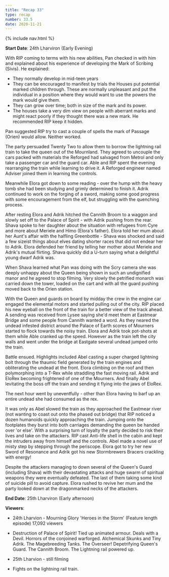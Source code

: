 ```yaml
---
title: "Recap 33"
type: recap
number: 33.5
date: 2020-11-21
---
```


{% include nav.html %}

**Start Date**: 24th Lharviron (Early Evening)

With RIP coming to terms with his new abilities, Pan checked in with him and explained about his experience of developing the Mark of Scribing (Sivis). He explained:

- They normally develop in mid-teen years
- They can be encouraged to manifest by trials the Houses put potential marked children through. These are normally unpleasant and put the individual in a position where they would want to use the powers the mark would give them.
- They can grow over time; both in size of the mark and its power.
- The houses take a very dim view on people with aberrant marks and might react poorly if they thought there was a new mark. He recommended RIP keep it hidden.

Pan suggested RIP try to cast a couple of spells the mark of Passage (Orien) would allow. Neither worked.

The party persuaded Twenty Two to allow them to borrow the lightning rail train to take the queen out of the Mournland. They agreed to uncouple the cars packed with materials the Reforged had salvaged from Metrol and only take a passenger car and the guard car. Able and RIP spent the evening rearranging the train while learning to drive it. A Reforged engineer named Adviser joined them in learning the controls.

Meanwhile Elora got down to some reading - over the hump with the heavy tomb she had been studying and grimly determined to finish it. Adrik continued to work on the forging of a sword, making some good progress with some encouragement from the elf, but struggling with the quenching process.

After resting Elora and Adrik hitched the Cannith Broom to a waggon and slowly set off to the Palace of Spirit - with Adrik pushing from the rear. Shava spoke to her daughter about the situation with refugees from Cyre and more about Meriele and Himo (Elora's father). Elora told her mum about her Aunt's affair with the halfling Greenbottle - Shava was shocked and said a few sizeist things about elves dating shorter races that did not endear her to Adrik. Elora defended her friend by telling her mother about Meriele and Adrik's mutual flirting. Shava quickly did a U-turn saying what a delightful young dwarf Adrik was.

When Shava learned what Pan was doing with the Scry camera she was deeply unhappy about the Queen being shown in such an undignified manor and he agreed to stop filming. Very slowly the petrified monarch was carried down the tower, loaded on the cart and with all the guard pushing moved back to the Orien station. 

With the Queen and guards on board by midday the crew in the engine car engaged the elemental motors and started pulling out of the city. RIP placed his new eyeball on the front of the train for a better view of the track ahead. A sending was received from Lysee saying she'd meet them at Eastmear Bridge and some people from Cannith wanted a word. As they neared the undead infested district around the Palace of Earth scores of Mourners started to flock towards the noisy train. Elora and Adrik took pot-shots at them while Able cranked up the speed. However as the train left the city walls and went under the bridge at Eastgate several undead jumped onto the train.

Battle ensued. Highlights included Abel casting a super charged lightning bolt through the thaumic field generated by the train engines and obliterating the undead at the front. Elora climbing on the roof and then polymorphing into a T-Rex while straddling the fast moving rail. Adrik and EloRex becoming frightened of one of the Mourners. And finally Abel levitating the boss off the train and sending it flying into the jaws of EloRex.

The next hour went by uneventfully - other than Elora having to barf up an entire undead she had consumed as the rex.

It was only as Abel slowed the train as they approached the Eastmear river (not wanting to coast out onto the phased out bridge) that RIP noticed a dozen humanoids quickly approaching the train. Jumping onto the footplates they burst into both carriages demanding the queen be handed over 'or else'. With a surprising turn of loyalty the party decided to risk their lives and take on the attackers. RIP cast Anti-life shell in the cabin and kept the intruders away from himself and the controls. Abel made a novel use of misty step by stepping through the periscope. Elora got to try her new Sword of Resonance and Adrik got his new Stormbrewers Bracers crackling with energy! 

Despite the attackers managing to down several of the Queen's Guard (including Shava) with their devastating attacks and huge swarm of spiritual weapons they were eventually defeated. The last of them taking some kind of suicide pill to avoid capture. Elora rushed to revive her mum and the party looked down at the dragonmarked necks of the attackers.

**End Date**: 25th Lharviron (Early afternoon)

**Viewers**:
- 24th Lharvion - Mourning Glory 'Heroes in the Storm' (Feature length episode) 17,092 viewers
 - Destruction of Palace of Spirit! Tied up animated armour. Deals with a Devil. Horrors of the conjoined warforged. Alchemical Skunks and Tiny Adrik. The Magebreeding Tanks. The Overseer! Depetrifying Queen's Guard. The Cannith Broom. The Lightning rail powered up.

- 25th Lharvion - still filming
 - Fights on the lightning rail train.